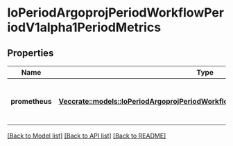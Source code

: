 # IoPeriodArgoprojPeriodWorkflowPeriodV1alpha1PeriodMetrics

## Properties

Name | Type | Description | Notes
------------ | ------------- | ------------- | -------------
**prometheus** | [**Vec<crate::models::IoPeriodArgoprojPeriodWorkflowPeriodV1alpha1PeriodPrometheus>**](io.argoproj.workflow.v1alpha1.Prometheus.md) | Prometheus is a list of prometheus metrics to be emitted | 

[[Back to Model list]](../README.md#documentation-for-models) [[Back to API list]](../README.md#documentation-for-api-endpoints) [[Back to README]](../README.md)


